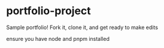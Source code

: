 # portfolio-project

Sample portfolio! Fork it, clone it, and get ready to make edits

ensure you have node and pnpm installed
